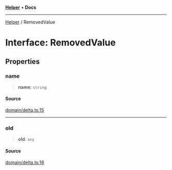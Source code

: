 [**Helper**](../README.md) • **Docs**

***

[Helper](../README.md) / RemovedValue

# Interface: RemovedValue

## Properties

### name

> **name**: `string`

#### Source

[domain/delta.ts:15](https://github.com/data7expressions/data7expressions/blob/b16c30d7c6ef8837b57b5372523e67937b5f2850/packages/h3lp/src/lib/domain/delta.ts#L15)

***

### old

> **old**: `any`

#### Source

[domain/delta.ts:16](https://github.com/data7expressions/data7expressions/blob/b16c30d7c6ef8837b57b5372523e67937b5f2850/packages/h3lp/src/lib/domain/delta.ts#L16)
